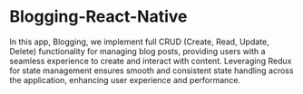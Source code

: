 # Blogging-React-Native
In this app, Blogging, we implement full CRUD (Create, Read, Update, Delete) functionality for managing blog posts, providing users with a seamless experience to create and interact with content. Leveraging Redux for state management ensures smooth and consistent state handling across the application, enhancing user experience and performance.
